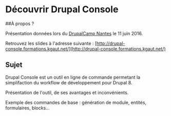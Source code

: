 # Découvrir Drupal Console
##À propos ?

Présentation données lors du [DrupalCamp Nantes](http://nantes2016.drupalcamp.fr/) le 11 juin 2016.

Retrouvez les slides à l'adresse suivante : [http://drupal-console.formations.kgaut.net/](http://drupal-console.formations.kgaut.net/)

## Sujet
Drupal Console est un outil en ligne de commande permetant la simplifaction du workflow de développement pour Drupal 8.

Présentation de l'outil, de ses avantages et inconvénients.

Exemple des commandes de base : génération de module, entités, formulaires, blocks...